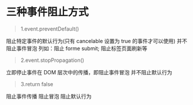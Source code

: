 # 三种事件阻止方式

> 1.event.preventDefault()

  阻止特定事件的默认行为(只有 cancelable 设置为 true 的事件才可以使用)
  并不阻止事件冒泡
  列如：阻止 forme submit; 阻止<a>标签页面刷新等 

> 2.event.stopPropagation()

  立即停止事件在 DOM 层次中的传播，即阻止事件冒泡
  并不阻止默认行为

> 3.return false

  阻止事件传播
  阻止冒泡
  阻止默认行为
